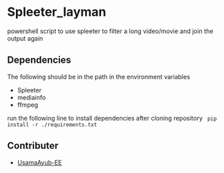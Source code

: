 # Spleeter_layman
powershell script to use spleeter to filter a long video/movie and join the output again
## Dependencies
The following should be in the path in the environment variables
- Spleeter
- mediainfo
- ffmpeg

run the following line to install dependencies after cloning repository
<code>
pip install -r ./requirements.txt
</code>

## Contributer 
- [UsamaAyub-EE]

[UsamaAyub-EE]:[https://github.com/UsamaAyub-EE]
